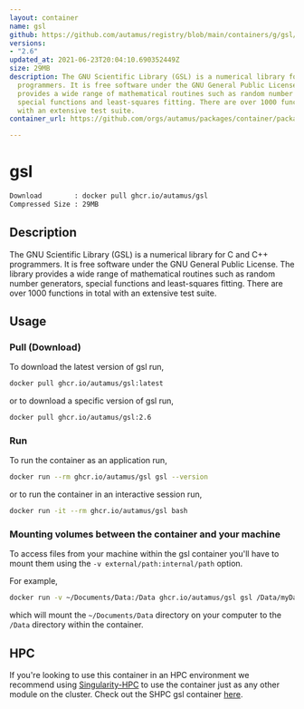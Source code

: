```yaml
---
layout: container
name: gsl
github: https://github.com/autamus/registry/blob/main/containers/g/gsl/spack.yaml
versions:
- "2.6"
updated_at: 2021-06-23T20:04:10.690352449Z
size: 29MB
description: The GNU Scientific Library (GSL) is a numerical library for C and C++
  programmers. It is free software under the GNU General Public License. The library
  provides a wide range of mathematical routines such as random number generators,
  special functions and least-squares fitting. There are over 1000 functions in total
  with an extensive test suite.
container_url: https://github.com/orgs/autamus/packages/container/package/gsl

---
```

# gsl
```bash 
Download        : docker pull ghcr.io/autamus/gsl
Compressed Size : 29MB
```

## Description
The GNU Scientific Library (GSL) is a numerical library for C and C++ programmers. It is free software under the GNU General Public License. The library provides a wide range of mathematical routines such as random number generators, special functions and least-squares fitting. There are over 1000 functions in total with an extensive test suite.

## Usage
### Pull (Download)
To download the latest version of gsl run,

```bash
docker pull ghcr.io/autamus/gsl:latest
```

or to download a specific version of gsl run,

```bash
docker pull ghcr.io/autamus/gsl:2.6
```
### Run
To run the container as an application run,
```bash
docker run --rm ghcr.io/autamus/gsl gsl --version
```

or to run the container in an interactive session run,
```bash
docker run -it --rm ghcr.io/autamus/gsl bash
```

### Mounting volumes between the container and your machine
To access files from your machine within the gsl container you'll have to mount them using the `-v external/path:internal/path` option.

For example,
```bash
docker run -v ~/Documents/Data:/Data ghcr.io/autamus/gsl gsl /Data/myData.csv
```
which will mount the `~/Documents/Data` directory on your computer to the `/Data` directory within the container.

## HPC
If you're looking to use this container in an HPC environment we recommend using [Singularity-HPC](https://singularity-hpc.readthedocs.io) to use the container just as any other module on the cluster. Check out the SHPC gsl container [here](https://singularityhub.github.io/singularity-hpc/r/ghcr.io-autamus-gsl/).